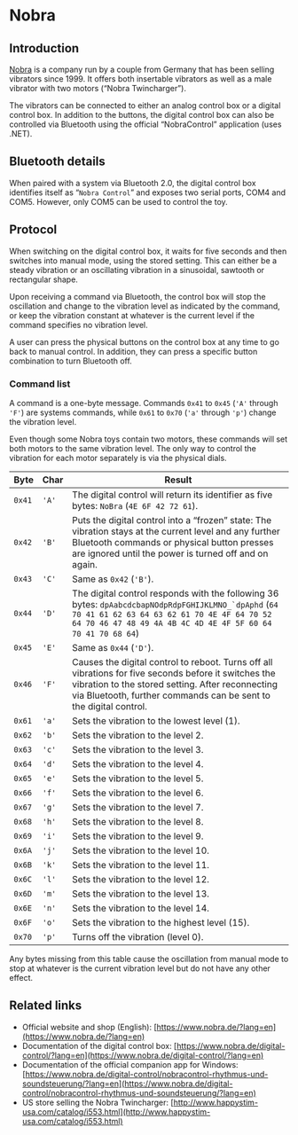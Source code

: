 # Nobra

## Introduction

[Nobra](https://www.nobra.de/?lang=en) is a company run by a couple
from Germany that has been selling vibrators since 1999. It offers
both insertable vibrators as well as a male vibrator with two motors
(“Nobra Twincharger”).

The vibrators can be connected to either an analog control box or a
digital control box. In addition to the buttons, the digital control
box can also be controlled via Bluetooth using the official
“NobraControl” application (uses .NET).

## Bluetooth details

When paired with a system via Bluetooth 2.0, the digital control box
identifies itself as “`Nobra Control`” and exposes two serial ports,
COM4 and COM5. However, only COM5 can be used to control the toy.

## Protocol

When switching on the digital control box, it waits for five seconds
and then switches into manual mode, using the stored setting. This
can either be a steady vibration or an oscillating vibration in a
sinusoidal, sawtooth or rectangular shape.

Upon receiving a command via Bluetooth, the control box will stop
the oscillation and change to the vibration level as indicated by
the command, or keep the vibration constant at whatever is the
current level if the command specifies no vibration level.

A user can press the physical buttons on the control box at any time
to go back to manual control. In addition, they can press a specific
button combination to turn Bluetooth off.

### Command list

A command is a one-byte message. Commands `0x41` to `0x45` (`'A'`
through `'F'`) are systems commands, while `0x61` to `0x70` (`'a'`
through `'p'`) change the vibration level.

Even though some Nobra toys contain two motors, these commands will
set both motors to the same vibration level. The only way to control
the vibration for each motor separately is via the physical dials.

| Byte | Char | Result |
| ------ | ----- | ----------- |
| `0x41` | `'A'` | The digital control will return its identifier as five bytes: `NoBra` (`4E 6F 42 72 61`).
| `0x42` | `'B'` | Puts the digital control into a “frozen” state: The vibration stays at the current level and any further Bluetooth commands or physical button presses are ignored until the power is turned off and on again.
| `0x43` | `'C'` | Same as `0x42` (`'B'`).
| `0x44` | `'D'` | The digital control responds with the following 36 bytes: ``dpAabcdcbapNOdpRdpFGHIJKLMNO_`dpAphd`` (`64 70 41 61 62 63 64 63 62 61 70 4E 4F 64 70 52 64 70 46 47 48 49 4A 4B 4C 4D 4E 4F 5F 60 64 70 41 70 68 64`)
| `0x45` | `'E'` | Same as `0x44` (`'D'`).
| `0x46` | `'F'` | Causes the digital control to reboot. Turns off all vibrations for five seconds before it switches the vibration to the stored setting. After reconnecting via Bluetooth, further commands can be sent to the digital control.
| `0x61` | `'a'` | Sets the vibration to the lowest level (1).
| `0x62` | `'b'` | Sets the vibration to the level 2.
| `0x63` | `'c'` | Sets the vibration to the level 3.
| `0x64` | `'d'` | Sets the vibration to the level 4.
| `0x65` | `'e'` | Sets the vibration to the level 5.
| `0x66` | `'f'` | Sets the vibration to the level 6.
| `0x67` | `'g'` | Sets the vibration to the level 7.
| `0x68` | `'h'` | Sets the vibration to the level 8.
| `0x69` | `'i'` | Sets the vibration to the level 9.
| `0x6A` | `'j'` | Sets the vibration to the level 10.
| `0x6B` | `'k'` | Sets the vibration to the level 11.
| `0x6C` | `'l'` | Sets the vibration to the level 12.
| `0x6D` | `'m'` | Sets the vibration to the level 13.
| `0x6E` | `'n'` | Sets the vibration to the level 14.
| `0x6F` | `'o'` | Sets the vibration to the highest level (15).
| `0x70` | `'p'` | Turns off the vibration (level 0).

Any bytes missing from this table cause the oscillation from manual
mode to stop at whatever is the current vibration level but do not
have any other effect.

## Related links

* Official website and shop (English): [https://www.nobra.de/?lang=en](https://www.nobra.de/?lang=en)
* Documentation of the digital control box: [https://www.nobra.de/digital-control/?lang=en](https://www.nobra.de/digital-control/?lang=en)
* Documentation of the official companion app for Windows: [https://www.nobra.de/digital-control/nobracontrol-rhythmus-und-soundsteuerung/?lang=en](https://www.nobra.de/digital-control/nobracontrol-rhythmus-und-soundsteuerung/?lang=en)
* US store selling the Nobra Twincharger: [http://www.happystim-usa.com/catalog/i553.html](http://www.happystim-usa.com/catalog/i553.html)
